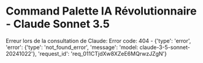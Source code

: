 # Command Palette IA Révolutionnaire - Claude Sonnet 3.5

Erreur lors de la consultation de Claude: Error code: 404 - {'type': 'error', 'error': {'type': 'not_found_error', 'message': 'model: claude-3-5-sonnet-20241022'}, 'request_id': 'req_011CTjdXw8XZeE6MQrwzJZgN'}
